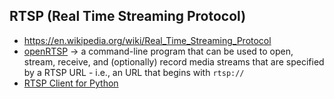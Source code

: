 ## RTSP (Real Time Streaming Protocol)
* https://en.wikipedia.org/wiki/Real_Time_Streaming_Protocol
* [openRTSP](http://www.live555.com/openRTSP/) -> a command-line program that can be used to open, stream, receive, and (optionally) record media streams that are specified by a RTSP URL - i.e., an URL that begins with `rtsp://`
* [RTSP Client for Python](https://github.com/statueofmike/rtsp)